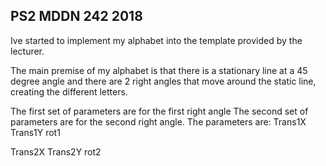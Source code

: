 ## PS2 MDDN 242 2018

Ive started to implement my alphabet into the template provided by the lecturer.

The main premise of my alphabet is that there is a stationary line at a 45 degree angle and there are 2 right angles that move around the static line, creating the different letters.

The first set of parameters are for the first right angle
The second set of parameters are for the second right angle.
The parameters are:
Trans1X
Trans1Y
rot1

Trans2X
Trans2Y
rot2

